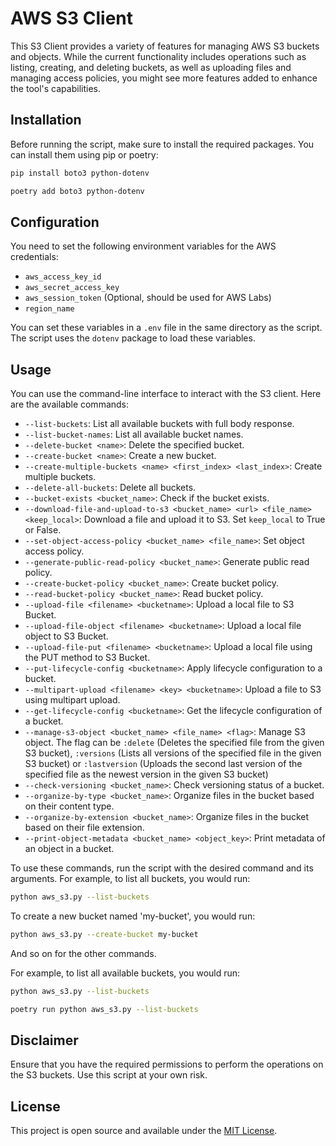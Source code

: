 # AWS S3 Client

This S3 Client provides a variety of features for managing AWS S3 buckets and objects. While the current functionality includes operations such as listing, creating, and deleting buckets, as well as uploading files and managing access policies, you might see more features added to enhance the tool's capabilities.

## Installation

Before running the script, make sure to install the required packages. You can install them using pip or poetry:

```bash
pip install boto3 python-dotenv
```
```bash
poetry add boto3 python-dotenv
```

## Configuration

You need to set the following environment variables for the AWS credentials:

- `aws_access_key_id`
- `aws_secret_access_key`
- `aws_session_token` (Optional, should be used for AWS Labs)
- `region_name` 

You can set these variables in a `.env` file in the same directory as the script. The script uses the `dotenv` package to load these variables.

## Usage

You can use the command-line interface to interact with the S3 client. Here are the available commands:

- `--list-buckets`: List all available buckets with full body response.
- `--list-bucket-names`: List all available bucket names.
- `--delete-bucket <name>`: Delete the specified bucket.
- `--create-bucket <name>`: Create a new bucket.
- `--create-multiple-buckets <name> <first_index> <last_index>`: Create multiple buckets.
- `--delete-all-buckets`: Delete all buckets.
- `--bucket-exists <bucket_name>`: Check if the bucket exists.
- `--download-file-and-upload-to-s3 <bucket_name> <url> <file_name> <keep_local>`: Download a file and upload it to S3. Set `keep_local` to True or False.
- `--set-object-access-policy <bucket_name> <file_name>`: Set object access policy.
- `--generate-public-read-policy <bucket_name>`: Generate public read policy.
- `--create-bucket-policy <bucket_name>`: Create bucket policy.
- `--read-bucket-policy <bucket_name>`: Read bucket policy.
- `--upload-file <filename> <bucketname>`: Upload a local file to S3 Bucket.
- `--upload-file-object <filename> <bucketname>`: Upload a local file object to S3 Bucket.
- `--upload-file-put <filename> <bucketname>`: Upload a local file using the PUT method to S3 Bucket.
- `--put-lifecycle-config <bucketname>`: Apply lifecycle configuration to a bucket.
- `--multipart-upload <filename> <key> <bucketname>`: Upload a file to S3 using multipart upload.
- `--get-lifecycle-config <bucketname>`: Get the lifecycle configuration of a bucket.
- `--manage-s3-object <bucket_name> <file_name> <flag>`: Manage S3 object. The flag can be `:delete` (Deletes the specified file from the given S3 bucket), `:versions` (Lists all versions of the specified file in the given S3 bucket) or `:lastversion` (Uploads the second last version of the specified file as the newest version in the given S3 bucket) 
- `--check-versioning <bucket_name>`: Check versioning status of a bucket.
- `--organize-by-type <bucket_name>`: Organize files in the bucket based on their content type.
- `--organize-by-extension <bucket_name>`: Organize files in the bucket based on their file extension.
- `--print-object-metadata <bucket_name> <object_key>`: Print metadata of an object in a bucket.

To use these commands, run the script with the desired command and its arguments. For example, to list all buckets, you would run:

```bash
python aws_s3.py --list-buckets
```

To create a new bucket named 'my-bucket', you would run:

```bash
python aws_s3.py --create-bucket my-bucket
```

And so on for the other commands.

For example, to list all available buckets, you would run:

```bash
python aws_s3.py --list-buckets
```
```bash
poetry run python aws_s3.py --list-buckets
```

## Disclaimer

Ensure that you have the required permissions to perform the operations on the S3 buckets. Use this script at your own risk.

## License

This project is open source and available under the [MIT License](LICENSE).
